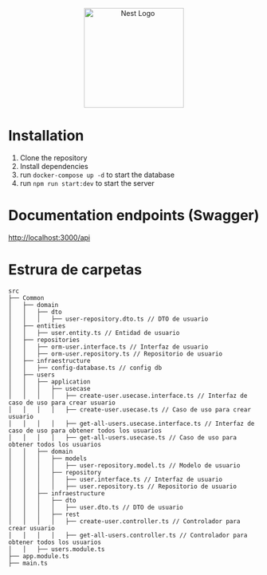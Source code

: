 <p align="center">
  <a href="http://nestjs.com/" target="blank"><img src="https://nestjs.com/img/logo-small.svg" width="200" alt="Nest Logo" /></a>
</p>

# Installation

1. Clone the repository
2. Install dependencies
3. run `docker-compose up -d` to start the database
4. run `npm run start:dev` to start the server

# Documentation endpoints (Swagger)
[http://localhost:3000/api](http://localhost:3000/api)


# Estrura de carpetas

```
src
├── Common
│   ├── domain
│   │   ├── dto
│   │   │   ├── user-repository.dto.ts // DTO de usuario
│   ├── entities
│   │   ├── user.entity.ts // Entidad de usuario
│   ├── repositories
│   │   ├── orm-user.interface.ts // Interfaz de usuario
│   │   ├── orm-user.repository.ts // Repositorio de usuario
│   ├── infraestructure
│   │   ├── config-database.ts // config db
│   ├── users
│   │   ├── application
│   │   │   ├── usecase
│   │   │   │   ├── create-user.usecase.interface.ts // Interfaz de caso de uso para crear usuario
│   │   │   │   ├── create-user.usecase.ts // Caso de uso para crear usuario
│   │   │   │   ├── get-all-users.usecase.interface.ts // Interfaz de caso de uso para obtener todos los usuarios
│   │   │   │   ├── get-all-users.usecase.ts // Caso de uso para obtener todos los usuarios
│   │   ├── domain
│   │   │   ├── models
│   │   │   │   ├── user-repository.model.ts // Modelo de usuario
│   │   │   ├── repository
│   │   │   │   ├── user.interface.ts // Interfaz de usuario
│   │   │   │   ├── user.repository.ts // Repositorio de usuario
│   │   ├── infraestructure
│   │   │   ├── dto
│   │   │   │   ├── user.dto.ts // DTO de usuario
│   │   │   ├── rest
│   │   │   │   ├── create-user.controller.ts // Controlador para crear usuario
│   │   │   │   ├── get-all-users.controller.ts // Controlador para obtener todos los usuarios
│   │   ├── users.module.ts
├── app.module.ts
├── main.ts